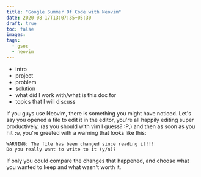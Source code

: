 ```yaml
---
title: "Google Summer Of Code with Neovim"
date: 2020-08-17T13:07:35+05:30
draft: true
toc: false
images:
tags:
  - gsoc
  - neovim
---
```


- intro
- project
- problem
- solution
- what did I work with/what is this doc for
- topics that I will discuss

If you guys use Neovim, there is something you might have noticed. Let's say you opened a file to edit it in the
editor, you're all happily editing super productively, (as you should with vim I guess? :P,) and then as soon as
you hit `:w`, you're greeted with a warning that looks like this:

```
WARNING: The file has been changed since reading it!!!
Do you really want to write to it (y/n)?
```

If only you could compare the changes that happened, and choose what you wanted to keep and what wasn't worth it.
